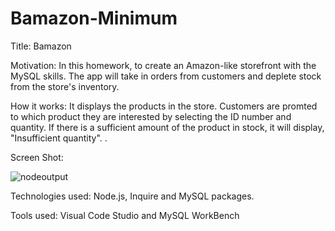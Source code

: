 # Bamazon-Minimum

Title: Bamazon

Motivation: In this homework, to create an Amazon-like storefront with the MySQL skills. The app will take in orders from customers and deplete stock from the store's inventory.

How it works: It displays the products in the store. Customers are promted to which product they are interested by selecting the ID number and quantity. 
If there is a sufficient amount of the product in stock, it will display, "Insufficient quantity". .

Screen Shot:

![nodeoutput](https://user-images.githubusercontent.com/43328718/51081722-ef3da200-16bb-11e9-9e30-95df9cb763ee.jpg)



Technologies used: Node.js, Inquire and MySQL packages. 

Tools used: Visual Code Studio and MySQL WorkBench

